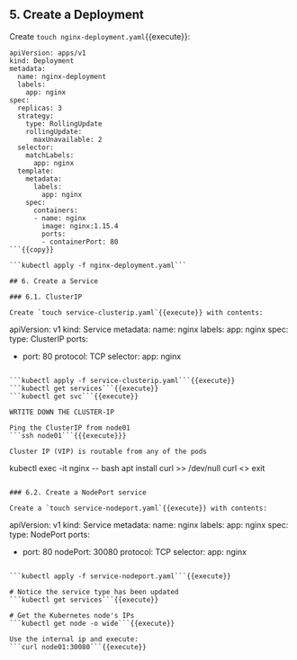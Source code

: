 ## 5. Create a Deployment

Create `touch nginx-deployment.yaml`{{execute}}:

```
apiVersion: apps/v1
kind: Deployment
metadata:
  name: nginx-deployment
  labels:
    app: nginx
spec:
  replicas: 3
  strategy:
    type: RollingUpdate
    rollingUpdate:
      maxUnavailable: 2
  selector:
    matchLabels:
      app: nginx
  template:
    metadata:
      labels:
        app: nginx
    spec:
      containers:
      - name: nginx
        image: nginx:1.15.4
        ports:
        - containerPort: 80
```{{copy}}

```kubectl apply -f nginx-deployment.yaml```

## 6. Create a Service

### 6.1. ClusterIP

Create `touch service-clusterip.yaml`{{execute}} with contents:
```
apiVersion: v1
kind: Service
metadata:
  name: nginx
  labels:
    app: nginx
spec:
  type: ClusterIP
  ports:
  - port: 80
    protocol: TCP
  selector:
    app: nginx
```{{copy}}

```kubectl apply -f service-clusterip.yaml```{{execute}}
```kubectl get services```{{execute}}
```kubectl get svc```{{execute}}

WRTITE DOWN THE CLUSTER-IP

Ping the ClusterIP from node01
```ssh node01```{{{execute}}}

Cluster IP (VIP) is routable from any of the pods
```
kubectl exec -it nginx -- bash
apt install curl >> /dev/null
curl <<CLUSTER-IP>>
exit
```

### 6.2. Create a NodePort service

Create a `touch service-nodeport.yaml`{{execute}} with contents:
```
apiVersion: v1
kind: Service
metadata:
  name: nginx
  labels:
    app: nginx
spec:
  type: NodePort
  ports:
  - port: 80
    nodePort: 30080
    protocol: TCP
  selector:
    app: nginx
```{{copy}}

```kubectl apply -f service-nodeport.yaml```{{execute}}

# Notice the service type has been updated
```kubectl get services```{{execute}}

# Get the Kubernetes node's IPs
```kubectl get node -o wide```{{execute}}

Use the internal ip and execute:
```curl node01:30080```{{execute}}
